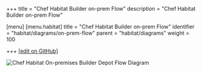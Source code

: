 +++
title = "Chef Habitat Builder on-prem Flow"
description = "Chef Habitat Builder on-prem Flow"

[menu]
  [menu.habitat]
    title = "Chef Habitat Builder on-prem Flow"
    identifier = "habitat/diagrams/on-prem-flow"
    parent = "habitat/diagrams"
    weight = 100

+++
[\[edit on GitHub\]](https://github.com/habitat-sh/habitat/blob/master/components/docs-chef-io/content/habitat/on-prem-flow.md)

![Chef Habitat On-premises Builder Depot Flow Diagram](/images/habitat/habitat-on-premises-builder-depot-flow.png)


